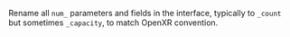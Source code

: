 Rename all `num_` parameters and fields in the interface, typically to `_count` but sometimes `_capacity`, to match OpenXR convention.
